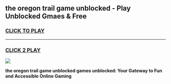 
## the oregon trail game unblocked - Play Unblocked Gmaes & Free
<h3>
<a href="https://news.freeplayer.one?title=the_oregon_trail_game_unblocked&ref=23F">CLICK TO PLAY</a></h3>
<hr>

<h3>
<a href="https://news.freeplayer.one?title=the_oregon_trail_game_unblocked&ref=23F">CLICK 2 PLAY</a>
  
</h3>

<a href="https://news.freeplayer.one?title=the_oregon_trail_game_unblocked&ref=23F/"><img src="https://clearcache.store/games.png"></a>


**the oregon trail game unblocked games unblocked: Your Gateway to Fun and Accessible Online Gaming**
